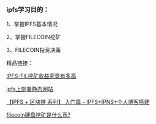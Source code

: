 ### ipfs学习目的：

1、掌握IPFS基本情况

2、掌握FILECOIN挖矿

3、FILECOIN投资决策

精品链接：

[IPFS-FIL挖矿收益究竟有多高](https://mp.weixin.qq.com/s/YEbHBiT5-0LmRIESWKqsTQ)


[ipfs上部署静态网站](https://www.jianshu.com/p/5d72b8fee29e)

[【IPFS + 区块链 系列】 入门篇 - IPFS+IPNS+个人博客搭建](https://blog.csdn.net/liyuechun520/article/details/78599374)

[filecoin硬盘挖矿是什么币?](http://www.tucaod.com/2084.html)
